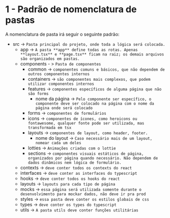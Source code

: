 # 1 - Padrão de nomenclatura de pastas

A nomenclatura de pasta irá seguir o seguinte padrão:

* src -> `Pasta principal do projeto, onde toda a lógica será colocada.`
  * app -> `A pasta **app** define todas as rotas. Apenas **layout.tsx** e **page.tsx** ficam na raiz; os demais arquivos são organizados em pastas.`
  * components - > `Pasta de componentes`
    * common -> `componentes comuns e básicos, que não dependem de outros componentes internos`
    * containers -> `são componentes mais complexos, que podem utilizar componentes internos`
    * features -> `componentes específicos de alguma página que não são forms`
      * nome da página -> `Pelo componente ser específico, o componente deve ser colocado na página com o nome da página onde será colocado`
    * forms -> `componentes de formulários`
    * icons -> `componentes de ícones, como heroicons ou fontawesome, qualquer fonte pode ser utilizada, mas transformada em tsx`
    * layouts -> `componentes de layout, como header, footer.`
      * nome do layout -> `Caso necessário mais de um layout, nomear cada um deles`
    * lotties -> `Animações criadas com o lottie`
    * sections -> `componentes visuais estáticos de página, organizados por página quando necessário. Não dependem de dados dinâmicos nem lógica de formulário.`
  * contexts -> `deve conter todos os contexts do react`
  * interfaces -> `deve conter as interfaces do typescript`
  * hooks -> `deve conter todos os hooks do react`
  * layouts -> `layouts para cada tipo de página`
  * mocks -> `essa página será utilizada somente durante o desenvolvimento para mockar dados, não deve ir pra prod`
  * styles -> `essa pasta deve conter os estilos globais de css`
  * types -> `deve conter os types do typescript`
  * utils -> `A pasta utils deve conter funções utilitárias`